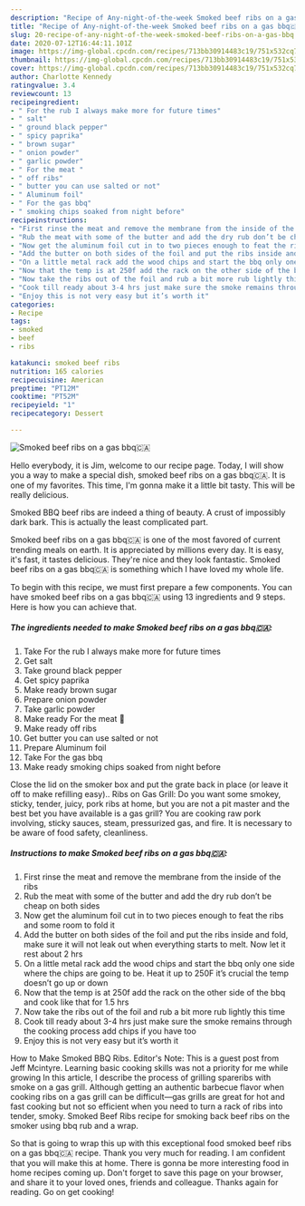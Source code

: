 ```yaml
---
description: "Recipe of Any-night-of-the-week Smoked beef ribs on a gas bbq🇨🇦"
title: "Recipe of Any-night-of-the-week Smoked beef ribs on a gas bbq🇨🇦"
slug: 20-recipe-of-any-night-of-the-week-smoked-beef-ribs-on-a-gas-bbq
date: 2020-07-12T16:44:11.101Z
image: https://img-global.cpcdn.com/recipes/713bb30914483c19/751x532cq70/smoked-beef-ribs-on-a-gas-bbq🇨🇦-recipe-main-photo.jpg
thumbnail: https://img-global.cpcdn.com/recipes/713bb30914483c19/751x532cq70/smoked-beef-ribs-on-a-gas-bbq🇨🇦-recipe-main-photo.jpg
cover: https://img-global.cpcdn.com/recipes/713bb30914483c19/751x532cq70/smoked-beef-ribs-on-a-gas-bbq🇨🇦-recipe-main-photo.jpg
author: Charlotte Kennedy
ratingvalue: 3.4
reviewcount: 13
recipeingredient:
- " For the rub I always make more for future times"
- " salt"
- " ground black pepper"
- " spicy paprika"
- " brown sugar"
- " onion powder"
- " garlic powder"
- " For the meat "
- " off ribs"
- " butter you can use salted or not"
- " Aluminum foil"
- " For the gas bbq"
- " smoking chips soaked from night before"
recipeinstructions:
- "First rinse the meat and remove the membrane from the inside of the ribs"
- "Rub the meat with some of the butter and add the dry rub don’t be cheap on both sides"
- "Now get the aluminum foil cut in to two pieces enough to feat the ribs and some room to fold it"
- "Add the butter on both sides of the foil and put the ribs inside and fold, make sure it will not leak out when everything starts to melt. Now let it rest about 2 hrs"
- "On a little metal rack add the wood chips and start the bbq only one side where the chips are going to be. Heat it up to 250F it’s crucial the temp doesn’t go up or down"
- "Now that the temp is at 250f add the rack on the other side of the bbq and cook like that for 1.5 hrs"
- "Now take the ribs out of the foil and rub a bit more rub lightly this time"
- "Cook till ready about 3-4 hrs just make sure the smoke remains through the cooking process add chips if you have too"
- "Enjoy this is not very easy but it’s worth it"
categories:
- Recipe
tags:
- smoked
- beef
- ribs

katakunci: smoked beef ribs 
nutrition: 165 calories
recipecuisine: American
preptime: "PT12M"
cooktime: "PT52M"
recipeyield: "1"
recipecategory: Dessert

---
```



![Smoked beef ribs on a gas bbq🇨🇦](https://img-global.cpcdn.com/recipes/713bb30914483c19/751x532cq70/smoked-beef-ribs-on-a-gas-bbq🇨🇦-recipe-main-photo.jpg)

Hello everybody, it is Jim, welcome to our recipe page. Today, I will show you a way to make a special dish, smoked beef ribs on a gas bbq🇨🇦. It is one of my favorites. This time, I'm gonna make it a little bit tasty. This will be really delicious.

Smoked BBQ beef ribs are indeed a thing of beauty. A crust of impossibly dark bark. This is actually the least complicated part.

Smoked beef ribs on a gas bbq🇨🇦 is one of the most favored of current trending meals on earth. It is appreciated by millions every day. It is easy, it's fast, it tastes delicious. They're nice and they look fantastic. Smoked beef ribs on a gas bbq🇨🇦 is something which I have loved my whole life.


To begin with this recipe, we must first prepare a few components. You can have smoked beef ribs on a gas bbq🇨🇦 using 13 ingredients and 9 steps. Here is how you can achieve that.

##### The ingredients needed to make Smoked beef ribs on a gas bbq🇨🇦:

1. Take  For the rub I always make more for future times
1. Get  salt
1. Take  ground black pepper
1. Get  spicy paprika
1. Make ready  brown sugar
1. Prepare  onion powder
1. Take  garlic powder
1. Make ready  For the meat 🥩
1. Make ready  off ribs
1. Get  butter you can use salted or not
1. Prepare  Aluminum foil
1. Take  For the gas bbq
1. Make ready  smoking chips soaked from night before


Close the lid on the smoker box and put the grate back in place (or leave it off to make refilling easy).. Ribs on Gas Grill: Do you want some smokey, sticky, tender, juicy, pork ribs at home, but you are not a pit master and the best bet you have available is a gas grill? You are cooking raw pork involving, sticky sauces, steam, pressurized gas, and fire. It is necessary to be aware of food safety, cleanliness. 

##### Instructions to make Smoked beef ribs on a gas bbq🇨🇦:

1. First rinse the meat and remove the membrane from the inside of the ribs
1. Rub the meat with some of the butter and add the dry rub don’t be cheap on both sides
1. Now get the aluminum foil cut in to two pieces enough to feat the ribs and some room to fold it
1. Add the butter on both sides of the foil and put the ribs inside and fold, make sure it will not leak out when everything starts to melt. Now let it rest about 2 hrs
1. On a little metal rack add the wood chips and start the bbq only one side where the chips are going to be. Heat it up to 250F it’s crucial the temp doesn’t go up or down
1. Now that the temp is at 250f add the rack on the other side of the bbq and cook like that for 1.5 hrs
1. Now take the ribs out of the foil and rub a bit more rub lightly this time
1. Cook till ready about 3-4 hrs just make sure the smoke remains through the cooking process add chips if you have too
1. Enjoy this is not very easy but it’s worth it


How to Make Smoked BBQ Ribs. Editor&#39;s Note: This is a guest post from Jeff Mcintyre. Learning basic cooking skills was not a priority for me while growing In this article, I describe the process of grilling spareribs with smoke on a gas grill. Although getting an authentic barbecue flavor when cooking ribs on a gas grill can be difficult—gas grills are great for hot and fast cooking but not so efficient when you need to turn a rack of ribs into tender, smoky. Smoked Beef Ribs recipe for smoking back beef ribs on the smoker using bbq rub and a wrap. 

So that is going to wrap this up with this exceptional food smoked beef ribs on a gas bbq🇨🇦 recipe. Thank you very much for reading. I am confident that you will make this at home. There is gonna be more interesting food in home recipes coming up. Don't forget to save this page on your browser, and share it to your loved ones, friends and colleague. Thanks again for reading. Go on get cooking!
